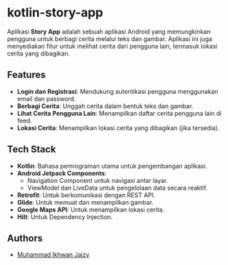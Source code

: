 # kotlin-story-app
Aplikasi **Story App** adalah sebuah aplikasi Android yang memungkinkan pengguna untuk berbagi cerita melalui teks dan gambar. Aplikasi ini juga menyediakan fitur untuk melihat cerita dari pengguna lain, termasuk lokasi cerita yang dibagikan.

## Features
- **Login dan Registrasi**: Mendukung autentikasi pengguna menggunakan email dan password.
- **Berbagi Cerita**: Unggah cerita dalam bentuk teks dan gambar.
- **Lihat Cerita Pengguna Lain**: Menampilkan daftar cerita pengguna lain di feed.
- **Lokasi Cerita**: Menampilkan lokasi cerita yang dibagikan (jika tersedia).

## Tech Stack
- **Kotlin**: Bahasa pemrograman utama untuk pengembangan aplikasi.
- **Android Jetpack Components**:
  - Navigation Component untuk navigasi antar layar.
  - ViewModel dan LiveData untuk pengelolaan data secara reaktif.
- **Retrofit**: Untuk berkomunikasi dengan REST API.
- **Glide**: Untuk memuat dan menampilkan gambar.
- **Google Maps API**: Untuk menampilkan lokasi cerita.
- **Hilt**: Untuk Dependency Injection.

## Authors

- [Muhammad Ikhwan Jaizy](https://github.com/jaizyikhwan)